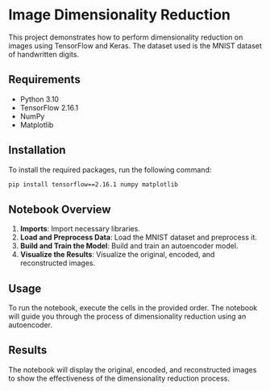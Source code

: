 # Image Dimensionality Reduction

This project demonstrates how to perform dimensionality reduction on images using TensorFlow and Keras. The dataset used is the MNIST dataset of handwritten digits.

## Requirements

- Python 3.10
- TensorFlow 2.16.1
- NumPy
- Matplotlib

## Installation

To install the required packages, run the following command:

```bash
pip install tensorflow==2.16.1 numpy matplotlib
```

## Notebook Overview

1. **Imports**: Import necessary libraries.
2. **Load and Preprocess Data**: Load the MNIST dataset and preprocess it.
3. **Build and Train the Model**: Build and train an autoencoder model.
4. **Visualize the Results**: Visualize the original, encoded, and reconstructed images.

## Usage

To run the notebook, execute the cells in the provided order. The notebook will guide you through the process of dimensionality reduction using an autoencoder.

## Results

The notebook will display the original, encoded, and reconstructed images to show the effectiveness of the dimensionality reduction process.